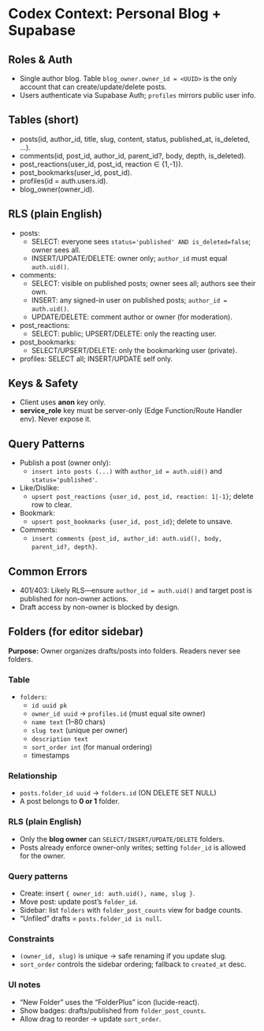 # Codex Context: Personal Blog + Supabase

## Roles & Auth
- Single author blog. Table `blog_owner.owner_id = <UUID>` is the only account that can create/update/delete posts.
- Users authenticate via Supabase Auth; `profiles` mirrors public user info.

## Tables (short)
- posts(id, author_id, title, slug, content, status, published_at, is_deleted, ...).
- comments(id, post_id, author_id, parent_id?, body, depth, is_deleted).
- post_reactions(user_id, post_id, reaction ∈ {1,-1}).
- post_bookmarks(user_id, post_id).
- profiles(id = auth.users.id).
- blog_owner(owner_id).

## RLS (plain English)
- posts:
  - SELECT: everyone sees `status='published' AND is_deleted=false`; owner sees all.
  - INSERT/UPDATE/DELETE: owner only; `author_id` must equal `auth.uid()`.
- comments:
  - SELECT: visible on published posts; owner sees all; authors see their own.
  - INSERT: any signed-in user on published posts; `author_id = auth.uid()`.
  - UPDATE/DELETE: comment author or owner (for moderation).
- post_reactions:
  - SELECT: public; UPSERT/DELETE: only the reacting user.
- post_bookmarks:
  - SELECT/UPSERT/DELETE: only the bookmarking user (private).
- profiles: SELECT all; INSERT/UPDATE self only.

## Keys & Safety
- Client uses **anon** key only.
- **service_role** key must be server-only (Edge Function/Route Handler env). Never expose it.

## Query Patterns
- Publish a post (owner only):
  - `insert into posts (...)` with `author_id = auth.uid()` and `status='published'`.
- Like/Dislike:
  - `upsert post_reactions {user_id, post_id, reaction: 1|-1}`; delete row to clear.
- Bookmark:
  - `upsert post_bookmarks {user_id, post_id}`; delete to unsave.
- Comments:
  - `insert comments {post_id, author_id: auth.uid(), body, parent_id?, depth}`.

## Common Errors
- 401/403: Likely RLS—ensure `author_id = auth.uid()` and target post is published for non-owner actions.
- Draft access by non-owner is blocked by design.

## Folders (for editor sidebar)

**Purpose:** Owner organizes drafts/posts into folders. Readers never see folders.

### Table
- `folders`:
  - `id uuid pk`
  - `owner_id uuid` → `profiles.id` (must equal site owner)
  - `name text` (1–80 chars)
  - `slug text` (unique per owner)
  - `description text`
  - `sort_order int` (for manual ordering)
  - timestamps

### Relationship
- `posts.folder_id uuid` → `folders.id` (ON DELETE SET NULL)
- A post belongs to **0 or 1** folder.

### RLS (plain English)
- Only the **blog owner** can `SELECT/INSERT/UPDATE/DELETE` folders.
- Posts already enforce owner-only writes; setting `folder_id` is allowed for the owner.

### Query patterns
- Create: insert `{ owner_id: auth.uid(), name, slug }`.
- Move post: update post’s `folder_id`.
- Sidebar: list `folders` with `folder_post_counts` view for badge counts.
- “Unfiled” drafts = `posts.folder_id is null`.

### Constraints
- `(owner_id, slug)` is unique → safe renaming if you update slug.
- `sort_order` controls the sidebar ordering; fallback to `created_at` desc.

### UI notes
- “New Folder” uses the “FolderPlus” icon (lucide-react).
- Show badges: drafts/published from `folder_post_counts`.
- Allow drag to reorder → update `sort_order`.
